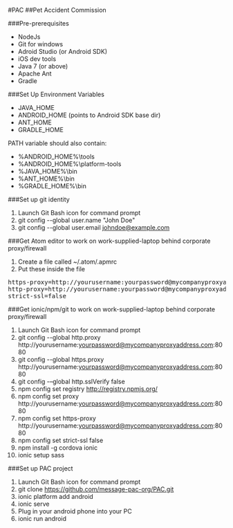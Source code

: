 #PAC
##Pet Accident Commission

###Pre-prerequisites
* NodeJs
* Git for windows
* Adroid Studio (or Android SDK)
* iOS dev tools
* Java 7 (or above)
* Apache Ant
* Gradle

###Set Up Environment Variables
* JAVA_HOME
* ANDROID_HOME (points to Android SDK base dir)
* ANT_HOME
* GRADLE_HOME

PATH variable should also contain:
* %ANDROID_HOME%\tools
* %ANDROID_HOME%\platform-tools
* %JAVA_HOME%\bin
* %ANT_HOME%\bin
* %GRADLE_HOME%\bin

###Set up git identity
1. Launch Git Bash icon for command prompt
2. git config --global user.name "John Doe"
3. git config --global user.email johndoe@example.com

###Get Atom editor to work on work-supplied-laptop behind corporate proxy/firewall
1. Create a file called ~/.atom/.apmrc
2. Put these inside the file
<pre>
https-proxy=http://yourusername:yourpassword@mycompanyproxyaddress.com:8080
http-proxy=http://yourusername:yourpassword@mycompanyproxyaddress.com:8080
strict-ssl=false
</pre>

###Get ionic/npm/git to work on work-supplied-laptop behind corporate proxy/firewall
1. Launch Git Bash icon for command prompt
2. git config --global http.proxy http://yourusername:yourpassword@mycompanyproxyaddress.com:8080
3. git config --global https.proxy http://yourusername:yourpassword@mycompanyproxyaddress.com:8080
4. git config -–global http.sslVerify false
4. npm config set registry http://registry.npmjs.org/
5. npm config set proxy http://yourusername:yourpassword@mycompanyproxyaddress.com:8080
6. npm config set https-proxy http://yourusername:yourpassword@mycompanyproxyaddress.com:8080
7. npm config set strict-ssl false
8. npm install -g cordova ionic
9. ionic setup sass

###Set up PAC project
1. Launch Git Bash icon for command prompt
2. git clone https://github.com/message-pac-org/PAC.git
3. ionic platform add android
4. ionic serve
5. Plug in your android phone into your PC
6. ionic run android